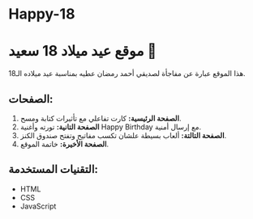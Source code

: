 # Happy-18
# موقع عيد ميلاد 18 سعيد 🎉

هذا الموقع عبارة عن مفاجأة لصديقي أحمد رمضان عطيه بمناسبة عيد ميلاده الـ18.

## الصفحات:
1. **الصفحة الرئيسية:** كارت تفاعلي مع تأثيرات كتابة ومسح.
2. **الصفحة التانية:** تورته وأغنية Happy Birthday مع إرسال أمنية.
3. **الصفحة التالتة:** ألعاب بسيطة علشان تكسب مفاتيح وتفتح صندوق الكنز.
4. **الصفحة الأخيرة:** خاتمة الموقع.

## التقنيات المستخدمة:
- HTML
- CSS
- JavaScript
